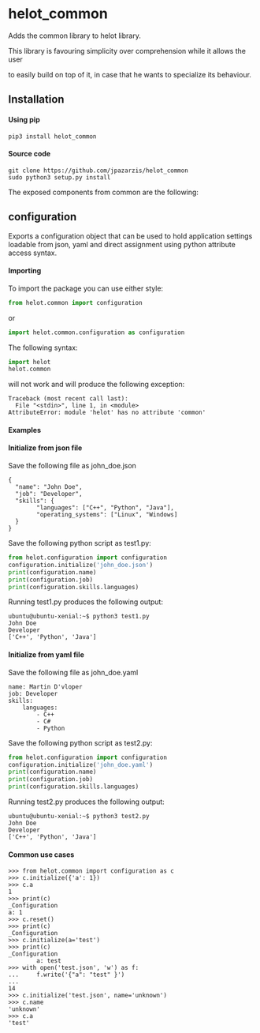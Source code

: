 # helot_common
Adds the common library to helot library.
  
This library is favouring simplicity over comprehension while it allows the user

to easily build on top of it, in case that he wants to specialize its behaviour.

## Installation

#### Using pip
```
pip3 install helot_common
```

#### Source code
```
git clone https://github.com/jpazarzis/helot_common
sudo python3 setup.py install
```

The exposed components from common are the following: 

## configuration
Exports a configuration object that can be used to hold application settings
loadable from json, yaml and direct assignment using python attribute access
syntax.

#### Importing

To import the package you can use either style:

```python
from helot.common import configuration
```

or

```python
import helot.common.configuration as configuration
```

The following syntax:
```python
import helot
helot.common
```

will not work and will produce the following exception:
```
Traceback (most recent call last):
  File "<stdin>", line 1, in <module>
AttributeError: module 'helot' has no attribute 'common'
```

#### Examples
#### Initialize from json file

Save the following file as john_doe.json
```
{
  "name": "John Doe",
  "job": "Developer",
  "skills": {
        "languages": ["C++", "Python", "Java"],
        "operating_systems": ["Linux", "Windows]
  }
}
```

Save the following python script as test1.py:
```python
from helot.configuration import configuration
configuration.initialize('john_doe.json')
print(configuration.name)
print(configuration.job)
print(configuration.skills.languages)
```

Running test1.py produces the following output:
```
ubuntu@ubuntu-xenial:~$ python3 test1.py 
John Doe
Developer
['C++', 'Python', 'Java']
```


#### Initialize from yaml file

Save the following file as john_doe.yaml
```
name: Martin D'vloper
job: Developer
skills:
    languages:
        - C++
        - C#
        - Python
```

Save the following python script as test2.py:
```python
from helot.configuration import configuration
configuration.initialize('john_doe.yaml')
print(configuration.name)
print(configuration.job)
print(configuration.skills.languages)
```

Running test2.py produces the following output:
```
ubuntu@ubuntu-xenial:~$ python3 test2.py 
John Doe
Developer
['C++', 'Python', 'Java']
```
#### Common use cases

```
>>> from helot.common import configuration as c
>>> c.initialize({'a': 1})
>>> c.a
1
>>> print(c)
_Configuration
a: 1
>>> c.reset()
>>> print(c)
_Configuration
>>> c.initialize(a='test')
>>> print(c)
_Configuration
        a: test
>>> with open('test.json', 'w') as f:
...     f.write('{"a": "test" }')
...
14
>>> c.initialize('test.json', name='unknown')
>>> c.name
'unknown'
>>> c.a
'test'
```
